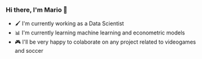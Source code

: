 ### Hi there, I'm Mario 👋

- 🖌 I'm currently working as a Data Scientist 
- 📊 I'm currently learning machine learning and econometric models
- 🎮 I'll be very happy to colaborate on any project related to videogames and soccer    
<!--
**moemedina/moemedina** is a ✨ _special_ ✨ repository because its `README.md` (this file) appears on your GitHub profile.

Here are some ideas to get you started:

- 🔭 I’m currently working on ...
- 🌱 I’m currently learning ...
- 👯 I’m looking to collaborate on ...
- 🤔 I’m looking for help with ...
- 💬 Ask me about ...
- 📫 How to reach me: ...
- 😄 Pronouns: ...
- ⚡ Fun fact: ...
-->
